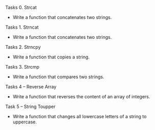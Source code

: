 Tasks 0. Strcat

-	Write a function that concatenates two strings.

Tasks 1. Strncat

-	Write a function that concatenates two strings.

Tasks 2. Strncpy

-	Write a function that copies a string.

Tasks 3. Strcmp

-	Write a function that compares two strings.

Tasks 4 – Reverse Array

-	Write a function that reverses the content of an array of integers.

Task 5 – String Toupper

-	Write a function that changes all lowercase letters of a string to uppercase.


